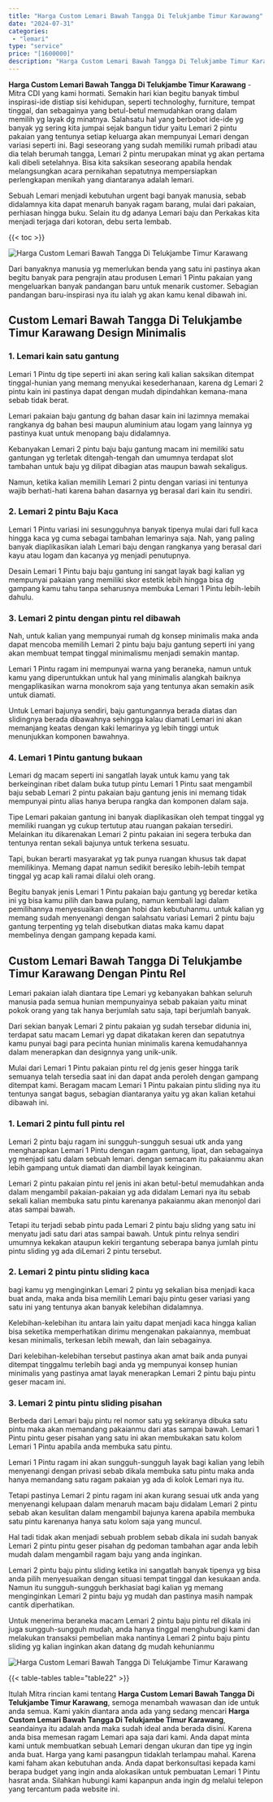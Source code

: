 ```yaml
---
title: "Harga Custom Lemari Bawah Tangga Di Telukjambe Timur Karawang"
date: "2024-07-31"
categories:
 - "lemari"
type: "service"
price: "[1600000]"
description: "Harga Custom Lemari Bawah Tangga Di Telukjambe Timur Karawang. Itulah Mitra rincian kami tentang **Harga Custom Lemari Bawah Tangga Di Telukjambe Timur Karaw..."
---
```


**Harga Custom Lemari Bawah Tangga Di Telukjambe Timur Karawang** - Mitra CDI yang kami hormati. Semakin hari kian begitu banyak timbul inspirasi-ide distiap sisi kehidupan, seperti technologhy, furniture, tempat tinggal, dan sebagainya yang betul-betul memudahkan orang dalam memilih yg layak dg minatnya. Salahsatu hal yang berbobot ide-ide yg banyak yg sering kita jumpai sejak bangun tidur yaitu Lemari 2 pintu pakaian yang tentunya setiap keluarga akan mempunyai Lemari dengan variasi seperti ini. Bagi seseorang yang sudah memiliki rumah pribadi atau dia telah berumah tangga, Lemari 2 pintu merupakan minat yg akan pertama kali dibeli setelahnya. Bisa kita saksikan seseorang apabila hendak melangsungkan acara pernikahan sepatutnya mempersiapkan perlengkapan menikah yang diantaranya adalah lemari.

Sebuah Lemari menjadi kebutuhan urgent bagi banyak manusia, sebab didalamnya kita dapat menaruh banyak ragam barang, mulai dari pakaian, perhiasan hingga buku. Selain itu dg adanya Lemari baju dan Perkakas kita menjadi terjaga dari kotoran, debu serta lembab.

{{< toc >}}

![Harga Custom Lemari Bawah Tangga Di Telukjambe Timur Karawang](/images/mebel/dipan-anak-018.jpg)

Dari banyaknya manusia yg memerlukan benda yang satu ini pastinya akan begitu banyak para pengrajin atau produsen Lemari 1 Pintu pakaian yang mengeluarkan banyak pandangan baru untuk menarik customer. Sebagian pandangan baru-inspirasi nya itu ialah yg akan kamu kenal dibawah ini.

## Custom Lemari Bawah Tangga Di Telukjambe Timur Karawang Design Minimalis

### 1\. Lemari kain satu gantung

Lemari 1 Pintu dg tipe seperti ini akan sering kali kalian saksikan ditempat tinggal-hunian yang memang menyukai kesederhanaan, karena dg Lemari 2 pintu kain ini pastinya dapat dengan mudah dipindahkan kemana-mana sebab tidak berat.

Lemari pakaian baju gantung dg bahan dasar kain ini lazimnya memakai rangkanya dg bahan besi maupun aluminium atau logam yang lainnya yg pastinya kuat untuk menopang baju didalamnya.

Kebanyakan Lemari 2 pintu baju baju gantung macam ini memiliki satu gantungan yg terletak ditengah-tengah dan umumnya terdapat slot tambahan untuk baju yg dilipat dibagian atas maupun bawah sekaligus.

Namun, ketika kalian memilih Lemari 2 pintu dengan variasi ini tentunya wajib berhati-hati karena bahan dasarnya yg berasal dari kain itu sendiri.

### 2\. Lemari 2 pintu Baju Kaca

Lemari 1 Pintu variasi ini sesungguhnya banyak tipenya mulai dari full kaca hingga kaca yg cuma sebagai tambahan lemarinya saja. Nah, yang paling banyak diaplikasikan ialah Lemari baju dengan rangkanya yang berasal dari kayu atau logam dan kacanya yg menjadi penutupnya.

Desain Lemari 1 Pintu baju baju gantung ini sangat layak bagi kalian yg mempunyai pakaian yang memiliki skor estetik lebih hingga bisa dg gampang kamu tahu tanpa seharusnya membuka Lemari 1 Pintu lebih-lebih dahulu.

### 3\. Lemari 2 pintu dengan pintu rel dibawah

Nah, untuk kalian yang mempunyai rumah dg konsep minimalis maka anda dapat mencoba memilih Lemari 2 pintu baju baju gantung seperti ini yang akan membuat tempat tinggal minimalismu menjadi semakin mantap.

Lemari 1 Pintu ragam ini mempunyai warna yang beraneka, namun untuk kamu yang diperuntukkan untuk hal yang minimalis alangkah baiknya mengaplikasikan warna monokrom saja yang tentunya akan semakin asik untuk diamati.

Untuk Lemari bajunya sendiri, baju gantungannya berada diatas dan slidingnya berada dibawahnya sehingga kalau diamati Lemari ini akan memanjang keatas dengan kaki lemarinya yg lebih tinggi untuk menunjukkan komponen bawahnya.

### 4\. Lemari 1 Pintu gantung bukaan

Lemari dg macam seperti ini sangatlah layak untuk kamu yang tak berkeinginan ribet dalam buka tutup pintu Lemari 1 Pintu saat mengambil baju sebab Lemari 2 pintu pakaian baju gantung jenis ini memang tidak mempunyai pintu alias hanya berupa rangka dan komponen dalam saja.

Tipe Lemari pakaian gantung ini banyak diaplikasikan oleh tempat tinggal yg memiliki ruangan yg cukup tertutup atau ruangan pakaian tersediri. Melainkan itu dikarenakan Lemari 2 pintu pakaian ini segera terbuka dan tentunya rentan sekali bajunya untuk terkena sesuatu.

Tapi, bukan berarti masyarakat yg tak punya ruangan khusus tak dapat memilikinya. Memang dapat namun sedikit beresiko lebih-lebih tempat tinggal yg acap kali ramai dilalui oleh orang.

Begitu banyak jenis Lemari 1 Pintu pakaian baju gantung yg beredar ketika ini yg bisa kamu pilih dan bawa pulang, namun kembali lagi dalam pemilihannya menyesuaikan dengan hobi dan kebutuhanmu. untuk kalian yg memang sudah menyenangi dengan salahsatu variasi Lemari 2 pintu baju gantung terpenting yg telah disebutkan diatas maka kamu dapat membelinya dengan gampang kepada kami.

## Custom Lemari Bawah Tangga Di Telukjambe Timur Karawang Dengan Pintu Rel

Lemari pakaian ialah diantara tipe Lemari yg kebanyakan bahkan seluruh manusia pada semua hunian mempunyainya sebab pakaian yaitu minat pokok orang yang tak hanya berjumlah satu saja, tapi berjumlah banyak.

Dari sekian banyak Lemari 2 pintu pakaian yg sudah tersebar didunia ini, terdapat satu macam Lemari yg dapat dikatakan keren dan sepatutnya kamu punyai bagi para pecinta hunian minimalis karena kemudahannya dalam menerapkan dan designnya yang unik-unik.

Mulai dari Lemari 1 Pintu pakaian pintu rel dg jenis geser hingga tarik semuanya telah tersedia saat ini dan dapat anda peroleh dengan gampang ditempat kami. Beragam macam Lemari 1 Pintu pakaian pintu sliding nya itu tentunya sangat bagus, sebagian diantaranya yaitu yg akan kalian ketahui dibawah ini.

### 1\. Lemari 2 pintu full pintu rel

Lemari 2 pintu baju ragam ini sungguh-sungguh sesuai utk anda yang mengharapkan Lemari 1 Pintu dengan ragam gantung, lipat, dan sebagainya yg menjadi satu dalam sebuah lemari. dengan semacam itu pakaianmu akan lebih gampang untuk diamati dan diambil layak keinginan.

Lemari 2 pintu pakaian pintu rel jenis ini akan betul-betul memudahkan anda dalam mengambil pakaian-pakaian yg ada didalam Lemari nya itu sebab sekali kalian membuka satu pintu karenanya pakaianmu akan menonjol dari atas sampai bawah.

Tetapi itu terjadi sebab pintu pada Lemari 2 pintu baju slidng yang satu ini menyatu jadi satu dari atas sampai bawah. Untuk pintu relnya sendiri umumnya kekakan ataupun kekiri tergantung seberapa banya jumlah pintu pintu sliding yg ada diLemari 2 pintu tersebut.

### 2\. Lemari 2 pintu pintu sliding kaca

bagi kamu yg menginginkan Lemari 2 pintu yg sekalian bisa menjadi kaca buat anda, maka anda bisa memilih Lemari baju pintu geser variasi yang satu ini yang tentunya akan banyak kelebihan didalamnya.

Kelebihan-kelebihan itu antara lain yaitu dapat menjadi kaca hingga kalian bisa seketika memperhatikan dirimu mengenakan pakaiannya, membuat kesan minimalis, terkesan lebih mewah, dan lain sebagainya.

Dari kelebihan-kelebihan tersebut pastinya akan amat baik anda punyai ditempat tinggalmu terlebih bagi anda yg mempunyai konsep hunian minimalis yang pastinya amat layak menerapkan Lemari 2 pintu baju pintu geser macam ini.

### 3\. Lemari 2 pintu pintu sliding pisahan

Berbeda dari Lemari baju pintu rel nomor satu yg sekiranya dibuka satu pintu maka akan memandang pakaianmu dari atas sampai bawah. Lemari 1 Pintu pintu geser pisahan yang satu ini akan membukakan satu kolom Lemari 1 Pintu apabila anda membuka satu pintu.

Lemari 1 Pintu ragam ini akan sungguh-sungguh layak bagi kalian yang lebih menyenangi dengan privasi sebab dikala membuka satu pintu maka anda hanya memandang satu ragam pakaian yg ada di kolok Lemari nya itu.

Tetapi pastinya Lemari 2 pintu ragam ini akan kurang sesuai utk anda yang menyenangi kelupaan dalam menaruh macam baju didalam Lemari 2 pintu sebab akan kesulitan dalam mengambil bajunya karena apabila membuka satu pintu karenanya hanya satu kolom saja yang muncul.

Hal tadi tidak akan menjadi sebuah problem sebab dikala ini sudah banyak Lemari 2 pintu pintu geser pisahan dg pedoman tambahan agar anda lebih mudah dalam mengambil ragam baju yang anda inginkan.

Lemari 2 pintu baju pintu sliding ketika ini sangatlah banyak tipenya yg bisa anda pilih menyesuaikan dengan situasi tempat tinggal dan kesukaan anda. Namun itu sungguh-sungguh berkhasiat bagi kalian yg memang menginginkan Lemari 2 pintu baju yg mudah dan pastinya masih nampak cantik diperhatikan.

Untuk menerima beraneka macam Lemari 2 pintu baju pintu rel dikala ini juga sungguh-sungguh mudah, anda hanya tinggal menghubungi kami dan melakukan transaksi pembelian maka nantinya Lemari 2 pintu baju pintu sliding yg kalian inginkan akan datang dg mudah kehunianmu

![Harga Custom Lemari Bawah Tangga Di Telukjambe Timur Karawang](/images/mebel/lemari-buku-014.jpg)

{{< table-tables table="table22" >}}

Itulah Mitra rincian kami tentang **Harga Custom Lemari Bawah Tangga Di Telukjambe Timur Karawang**, semoga menambah wawasan dan ide untuk anda semua. Kami yakin diantara anda ada yang sedang mencari **Harga Custom Lemari Bawah Tangga Di Telukjambe Timur Karawang**, seandainya itu adalah anda maka sudah ideal anda berada disini. Karena anda bisa memesan ragam Lemari apa saja dari kami. Anda dapat minta kami untuk membuatkan sebuah Lemari dengan ukuran dan tipe yg ingin anda buat. Harga yang kami pasangpun tidaklah terlampau mahal. Karena kami faham akan kebutuhan anda. Anda dapat berkonsultasi kepada kami berapa budget yang ingin anda alokasikan untuk pembuatan Lemari 1 Pintu hasrat anda. Silahkan hubungi kami kapanpun anda ingin dg melalui telepon yang tercantum pada website ini.
